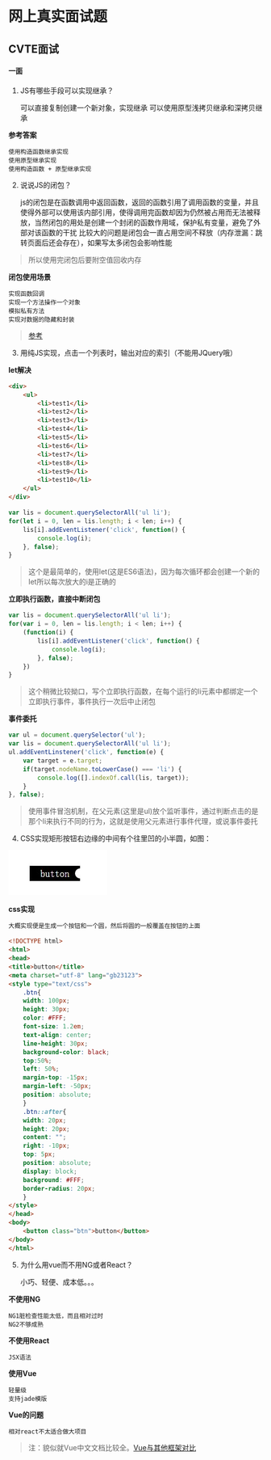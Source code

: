 # 网上真实面试题

## CVTE面试

#### 一面

1. JS有哪些手段可以实现继承？

	可以直接复制创建一个新对象，实现继承
	可以使用原型浅拷贝继承和深拷贝继承

**参考答案**

	使用构造函数继承实现
	使用原型继承实现
	使用构造函数 + 原型继承实现

2. 说说JS的闭包？

	js的闭包是在函数调用中返回函数，返回的函数引用了调用函数的变量，并且使得外部可以使用该内部引用，使得调用完函数却因为仍然被占用而无法被释放，当然闭包的用处是创建一个封闭的函数作用域，保护私有变量，避免了外部对该函数的干扰
	比较大的问题是闭包会一直占用空间不释放（内存泄漏：跳转页面后还会存在），如果写太多闭包会影响性能

> 所以使用完闭包后要附空值回收内存

**闭包使用场景**

	实现函数回调
	实现一个方法操作一个对象
	模拟私有方法
	实现对数据的隐藏和封装

> [参考](https://juejin.im/entry/58f424d5570c3500563d7541)

3. 用纯JS实现，点击一个列表时，输出对应的索引（不能用JQuery哦）

**let解决**

```html
<div>
	<ul>
		<li>test1</li>
		<li>test2</li>
		<li>test3</li>
		<li>test4</li>
		<li>test5</li>
		<li>test6</li>
		<li>test7</li>
		<li>test8</li>
		<li>test9</li>
		<li>test10</li>
	</ul>
</div>
```
```js
var lis = document.querySelectorAll('ul li');
for(let i = 0, len = lis.length; i < len; i++) {
	lis[i].addEventListener('click', function() {
		console.log(i);
	}, false);
}
```

> 这个是最简单的，使用let(这是ES6语法)，因为每次循环都会创建一个新的let所以每次放大的i是正确的

**立即执行函数，直接中断闭包**

```js
var lis = document.querySelectorAll('ul li');
for(var i = 0, len = lis.length; i < len; i++) {
	(function(i) {
		lis[i].addEventListener('click', function() {
			console.log(i);
		}, false);
	})
}
```

> 这个稍微比较拗口，写个立即执行函数，在每个运行的li元素中都绑定一个立即执行事件，事件执行一次后中止闭包

**事件委托**

```js
var ul = document.querySelector('ul');
var lis = document.querySelectorAll('ul li');
ul.addEventLinstener('click', function(e) {
	var target = e.target;
	if(target.nodeName.toLowerCase() === 'li') {
		console.log([].indexOf.call(lis, target));
	}
}, false);
```

> 使用事件冒泡机制，在父元素(这里是ul)放个监听事件，通过判断点击的是那个li来执行不同的行为，这就是使用父元素进行事件代理，或说事件委托

4. CSS实现矩形按钮右边缘的中间有个往里凹的小半圆，如图：

![](../../images/面试题/css_btn.png)

**css实现**

	大概实现便是生成一个按钮和一个圆，然后将圆的一般覆盖在按钮的上面

```html
<!DOCTYPE html>
<html>
<head>
<title>button</title>
<meta charset="utf-8" lang="gb23123">
<style type="text/css">
	.btn{
	width: 100px;
	height: 30px;
	color: #FFF;
	font-size: 1.2em;
	text-align: center;
	line-height: 30px;
	background-color: black;
	top:50%;
	left: 50%;
	margin-top: -15px;
	margin-left: -50px;
	position: absolute;
	}
	.btn::after{
	width: 20px;
	height: 20px;
	content: "";
	right: -10px;
	top: 5px;
	position: absolute;
	display: block;
	background: #FFF;
	border-radius: 20px;
	}
</style>
</head>
<body>
	<button class="btn">button</button>
</body>
</html>
```

5. 为什么用vue而不用NG或者React？

	小巧、轻便、成本低。。。

**不使用NG**

	NG1脏检查性能太低，而且相对过时
	NG2不够成熟

**不使用React**

	JSX语法

**使用Vue**

	轻量级
	支持jade模版

**Vue的问题**

	相对react不太适合做大项目

> 注：貌似就Vue中文文档比较全。[Vue与其他框架对比](知识笔记/大前端/面试题/基础面试题/Vue基础面试题.md)
